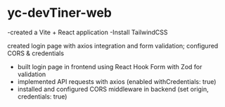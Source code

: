 # yc-devTiner-web

-created a Vite + React application
-Install TailwindCSS


created login page with axios integration and form validation; configured CORS & credentials

- built login page in frontend using React Hook Form with Zod for validation
- implemented API requests with axios (enabled withCredentials: true)
- installed and configured CORS middleware in backend (set origin, credentials: true)
